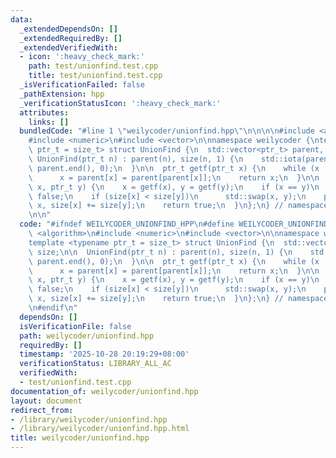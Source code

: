 ```yaml
---
data:
  _extendedDependsOn: []
  _extendedRequiredBy: []
  _extendedVerifiedWith:
  - icon: ':heavy_check_mark:'
    path: test/unionfind.test.cpp
    title: test/unionfind.test.cpp
  _isVerificationFailed: false
  _pathExtension: hpp
  _verificationStatusIcon: ':heavy_check_mark:'
  attributes:
    links: []
  bundledCode: "#line 1 \"weilycoder/unionfind.hpp\"\n\n\n\n#include <algorithm>\n\
    #include <numeric>\n#include <vector>\n\nnamespace weilycoder {\ntemplate <typename\
    \ ptr_t = size_t> struct UnionFind {\n  std::vector<ptr_t> parent, size;\n\n \
    \ UnionFind(ptr_t n) : parent(n), size(n, 1) {\n    std::iota(parent.begin(),\
    \ parent.end(), 0);\n  }\n\n  ptr_t getf(ptr_t x) {\n    while (x != parent[x])\n\
    \      x = parent[x] = parent[parent[x]];\n    return x;\n  }\n\n  bool unite(ptr_t\
    \ x, ptr_t y) {\n    x = getf(x), y = getf(y);\n    if (x == y)\n      return\
    \ false;\n    if (size[x] < size[y])\n      std::swap(x, y);\n    parent[y] =\
    \ x, size[x] += size[y];\n    return true;\n  }\n};\n} // namespace weilycoder\n\
    \n\n"
  code: "#ifndef WEILYCODER_UNIONFIND_HPP\n#define WEILYCODER_UNIONFIND_HPP\n\n#include\
    \ <algorithm>\n#include <numeric>\n#include <vector>\n\nnamespace weilycoder {\n\
    template <typename ptr_t = size_t> struct UnionFind {\n  std::vector<ptr_t> parent,\
    \ size;\n\n  UnionFind(ptr_t n) : parent(n), size(n, 1) {\n    std::iota(parent.begin(),\
    \ parent.end(), 0);\n  }\n\n  ptr_t getf(ptr_t x) {\n    while (x != parent[x])\n\
    \      x = parent[x] = parent[parent[x]];\n    return x;\n  }\n\n  bool unite(ptr_t\
    \ x, ptr_t y) {\n    x = getf(x), y = getf(y);\n    if (x == y)\n      return\
    \ false;\n    if (size[x] < size[y])\n      std::swap(x, y);\n    parent[y] =\
    \ x, size[x] += size[y];\n    return true;\n  }\n};\n} // namespace weilycoder\n\
    \n#endif\n"
  dependsOn: []
  isVerificationFile: false
  path: weilycoder/unionfind.hpp
  requiredBy: []
  timestamp: '2025-10-28 20:19:29+08:00'
  verificationStatus: LIBRARY_ALL_AC
  verifiedWith:
  - test/unionfind.test.cpp
documentation_of: weilycoder/unionfind.hpp
layout: document
redirect_from:
- /library/weilycoder/unionfind.hpp
- /library/weilycoder/unionfind.hpp.html
title: weilycoder/unionfind.hpp
---
```

